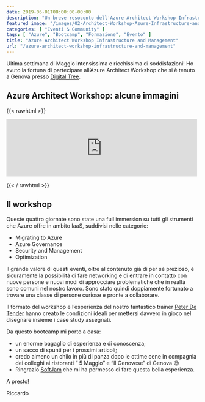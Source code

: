 ```yaml
---
date: 2019-06-01T08:00:00-00:00
description: "Un breve resoconto dell'Azure Architect Workshop Infrastructure and Management a cui ho partecipato presso il Digital Tree di Genova."
featured_image: "/images/02-Architect-Workshop-Azure-Infrastructure-and-Management-Track.jpg"
categories: [ "Eventi & Community" ]
tags: [ "Azure", "Bootcamp", "Formazione", "Evento" ]
title: "Azure Architect Workshop Infrastructure and Management"
url: "/azure-architect-workshop-infrastructure-and-management"
---
```

Ultima settimana di Maggio intensissima e ricchissima di soddisfazioni! Ho avuto la fortuna di partecipare all’Azure Architect Workshop che si è tenuto a Genova presso [Digital Tree](https://digitaltree.ai/).

## Azure Architect Workshop: alcune immagini

{{< rawhtml >}}
  <p class="tc">
    <iframe src="https://pixelfed.uno/p/riccardocorna/515222701316984275/embed?caption=true&likes=false&layout=full" class="pixelfed__embed" style="max-width: 100%; border: 0" width="500" allowfullscreen="allowfullscreen"></iframe><script async defer src="https://pixelfed.uno/embed.js"></script>
  </p>
{{< / rawhtml >}}

## Il workshop
Queste quattro giornate sono state una full immersion su tutti gli strumenti che Azure offre in ambito IaaS, suddivisi nelle categorie:
- Migrating to Azure
- Azure Governance
- Security and Management
- Optimization

Il grande valore di questi eventi, oltre al contenuto già di per sé prezioso, è sicuramente la possibilità di fare networking e di entrare in contatto con nuove persone e nuovi modi di approcciare problematiche che in realtà sono comuni nel nostro lavoro. Sono stato quindi doppiamente fortunato a trovare una classe di persone curiose e pronte a collaborare.

Il formato del workshop e l’esperienza del nostro fantastico trainer [Peter De Tender](https://twitter.com/pdtit) hanno creato le condizioni ideali per mettersi davvero in gioco nel disegnare insieme i case study assegnati.

Da questo bootcamp mi porto a casa:
- un enorme bagaglio di esperienza e di conoscenza;
- un sacco di spunti per i prossimi articoli;
- credo almeno un chilo in più di panza dopo le ottime cene in compagnia dei colleghi ai ristoranti ” 5 Maggio” e “Il Genovese” di Genova 😉
- Ringrazio [SoftJam](https://www.softjam.it) che mi ha permesso di fare questa bella esperienza.

A presto!

Riccardo